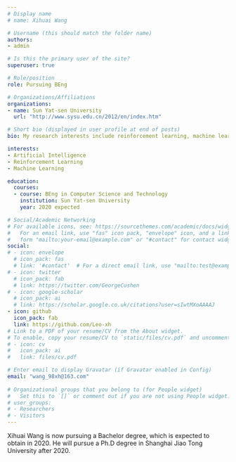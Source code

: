 ```yaml
---
# Display name
# name: Xihuai Wang

# Username (this should match the folder name)
authors:
- admin

# Is this the primary user of the site?
superuser: true

# Role/position
role: Pursuing BEng

# Organizations/Affiliations
organizations:
- name: Sun Yat-sen University
  url: "http://www.sysu.edu.cn/2012/en/index.htm"

# Short bio (displayed in user profile at end of posts)
bio: My research interests include reinforcement learning, machine learning.

interests:
- Artificial Intelligence
- Reinforcement Learning
- Machine Learning

education:
  courses:
  - course: BEng in Computer Science and Technology
    institution: Sun Yat-sen University
    year: 2020 expected

# Social/Academic Networking
# For available icons, see: https://sourcethemes.com/academic/docs/widgets/#icons
#   For an email link, use "fas" icon pack, "envelope" icon, and a link in the
#   form "mailto:your-email@example.com" or "#contact" for contact widget.
social:
# - icon: envelope
  # icon_pack: fas
  # link: '#contact'  # For a direct email link, use "mailto:test@example.org".
# - icon: twitter
  # icon_pack: fab
  # link: https://twitter.com/GeorgeCushen
# - icon: google-scholar
  # icon_pack: ai
  # link: https://scholar.google.co.uk/citations?user=sIwtMXoAAAAJ
- icon: github
  icon_pack: fab
  link: https://github.com/Leo-xh
# Link to a PDF of your resume/CV from the About widget.
# To enable, copy your resume/CV to `static/files/cv.pdf` and uncomment the lines below.  
# - icon: cv
#   icon_pack: ai
#   link: files/cv.pdf

# Enter email to display Gravatar (if Gravatar enabled in Config)
email: "wang_98xh@163.com"
  
# Organizational groups that you belong to (for People widget)
#   Set this to `[]` or comment out if you are not using People widget.  
# user_groups:
# - Researchers
# - Visitors
---
```


Xihuai Wang is now pursuing a Bachelor degree, which is expected to obtain in 2020. He will pursue a Ph.D degree in Shanghai Jiao Tong University after 2020.
